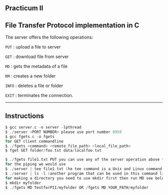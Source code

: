 Practicum II
-------------------------------------------------------------------------------------------------------------------------------------------------------------------------
File Transfer Protocol implementation in C
-------------------------------------------------------------------------------------------------------------------------------------------------------------------------
The server offers the following operations:

```PUT``` : upload a file to server

```GET``` : download file from server

```MD``` : gets the metadata of a file

```RM``` : creates a new folder

```INFO``` : deletes a file or folder

```EXIT``` : terminates the connection.


-------------------------------------------------------------------------------------------------------------------------------------------------------------------------
Instructions
-------------------------------------------------------------------------------------------------------------------------------------------------------------------------
```c
$ gcc server.c -o server -lpthread
$ ./server <PORT NUMBER> please use port number 8958
$ gcc fgets.c -o fgets
for GET client commandline
$ ./fgets <command> <remote_file_path> <local_file_path>
$ fget GET folder/foo.txt data/localfoo.txt

$ ./fgets file1.txt PUT you can use any of the server operation above for the second argument(PUT, GET, MD, RM, INFO, EXIT)
for the piping we would use
$ ./server | tee file1.txt (he tee command is a Unix and Linux command-line utility used to read standard input and write it to both standard output and one or more files simultaneously.)
$ ./server | ls -l (another program that can be used in this command line. It will list the files in the current directory along with additional information such as file permissions, owner, group, size, and modification time.)
for making a directory you need to use mkdir first then run MD see below
$ mkdir myfolder
$ ./fgets MD TestforPII/myfolder OR /fgets MD YOUR_PATH/myfolder

```
